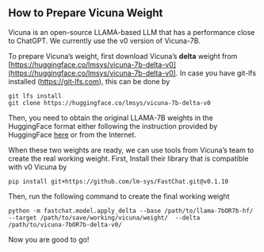 ## How to Prepare Vicuna Weight
Vicuna is an open-source LLAMA-based LLM that has a performance close to ChatGPT. 
We currently use the v0 version of Vicuna-7B. 

To prepare Vicuna’s weight, first download Vicuna’s **delta** weight from [https://huggingface.co/lmsys/vicuna-7b-delta-v0](https://huggingface.co/lmsys/vicuna-7b-delta-v0). 
In case you have git-lfs installed (https://git-lfs.com), this can be done by

```
git lfs install
git clone https://huggingface.co/lmsys/vicuna-7b-delta-v0
```


Then, you need to obtain the original LLAMA-7B weights in the HuggingFace format 
either following the instruction provided by HuggingFace 
[here](https://huggingface.co/docs/transformers/main/model_doc/llama) or from the Internet. 

When these two weights are ready, we can use tools from Vicuna’s team to create the real working weight.
First, Install their library that is compatible with v0 Vicuna by

```
pip install git+https://github.com/lm-sys/FastChat.git@v0.1.10
```

Then, run the following command to create the final working weight

```
python -m fastchat.model.apply_delta --base /path/to/llama-7bOR7b-hf/  --target /path/to/save/working/vicuna/weight/  --delta /path/to/vicuna-7bOR7b-delta-v0/
```

Now you are good to go!

